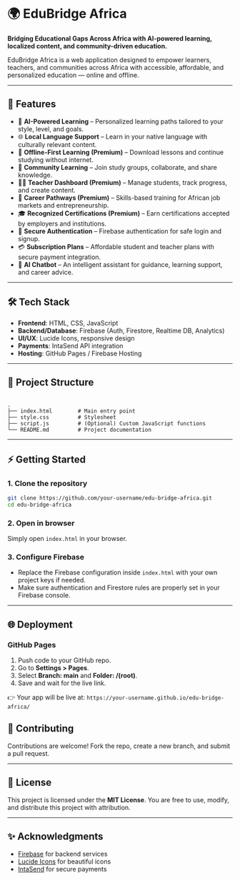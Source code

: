 # 🌍 EduBridge Africa

**Bridging Educational Gaps Across Africa with AI-powered learning, localized content, and community-driven education.**

EduBridge Africa is a web application designed to empower learners, teachers, and communities across Africa with accessible, affordable, and personalized education — online and offline.

---

## 🚀 Features

- 🤖 **AI-Powered Learning** – Personalized learning paths tailored to your style, level, and goals.  
- 🌐 **Local Language Support** – Learn in your native language with culturally relevant content.  
- 📶 **Offline-First Learning (Premium)** – Download lessons and continue studying without internet.  
- 👥 **Community Learning** – Join study groups, collaborate, and share knowledge.  
- 👨‍🏫 **Teacher Dashboard (Premium)** – Manage students, track progress, and create content.  
- 💼 **Career Pathways (Premium)** – Skills-based training for African job markets and entrepreneurship.  
- 🎓 **Recognized Certifications (Premium)** – Earn certifications accepted by employers and institutions.  
- 🔐 **Secure Authentication** – Firebase authentication for safe login and signup.  
- 💳 **Subscription Plans** – Affordable student and teacher plans with secure payment integration.  
- 🤖 **AI Chatbot** – An intelligent assistant for guidance, learning support, and career advice.  

---

## 🛠️ Tech Stack

- **Frontend**: HTML, CSS, JavaScript  
- **Backend/Database**: Firebase (Auth, Firestore, Realtime DB, Analytics)  
- **UI/UX**: Lucide Icons, responsive design  
- **Payments**: IntaSend API integration  
- **Hosting**: GitHub Pages / Firebase Hosting  

---

## 📂 Project Structure

```

.
├── index.html        # Main entry point
├── style.css         # Stylesheet
├── script.js         # (Optional) Custom JavaScript functions
└── README.md         # Project documentation

````

---

## ⚡ Getting Started

### 1. Clone the repository
```bash
git clone https://github.com/your-username/edu-bridge-africa.git
cd edu-bridge-africa
````

### 2. Open in browser

Simply open `index.html` in your browser.

### 3. Configure Firebase

* Replace the Firebase configuration inside `index.html` with your own project keys if needed.
* Make sure authentication and Firestore rules are properly set in your Firebase console.

---

## 🌐 Deployment

### GitHub Pages

1. Push code to your GitHub repo.
2. Go to **Settings > Pages**.
3. Select **Branch: main** and **Folder: /(root)**.
4. Save and wait for the live link.

👉 Your app will be live at:
`https://your-username.github.io/edu-bridge-africa/`


## 🤝 Contributing

Contributions are welcome! Fork the repo, create a new branch, and submit a pull request.

---

## 📜 License

This project is licensed under the **MIT License**.
You are free to use, modify, and distribute this project with attribution.

---

## ✨ Acknowledgments

* [Firebase](https://firebase.google.com/) for backend services
* [Lucide Icons](https://lucide.dev/) for beautiful icons
* [IntaSend](https://intasend.com/) for secure payments



